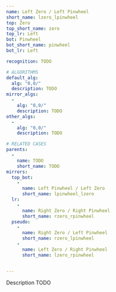 ```yaml
---
name: Left Zero / Left Pinwheel
short_name: lzero_lpinwheel
top: Zero
top_short_name: zero
top_lr: Left
bot: Pinwheel
bot_short_name: pinwheel
bot_lr: Left

recognition: TODO

# ALGORITHMS
default_alg:
  alg: "0,0/"
  description: TODO
mirror_algs:
  -
    alg: "0,0/"
    description: TODO
other_algs:
  -
    alg: "0,0/"
    description: TODO

# RELATED CASES
parents:
  -
    name: TODO
    short_name: TODO
mirrors:
  top_bot:
    -
      name: Left Pinwheel / Left Zero
      short_name: lpinwheel_lzero
  lr:
    -
      name: Right Zero / Right Pinwheel
      short_name: rzero_rpinwheel
  pseudo:
    -
      name: Right Zero / Left Pinwheel
      short_name: rzero_lpinwheel
    -
      name: Left Zero / Right Pinwheel
      short_name: lzero_rpinwheel


---
```


Description TODO

